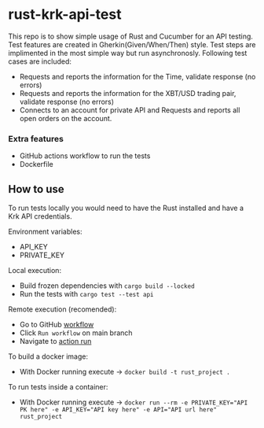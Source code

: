 # rust-krk-api-test

This repo is to show simple usage of Rust and Cucumber for an API testing.
Test features are created in Gherkin(Given/When/Then) style. Test steps are implimented in the most simple way but run asynchronosly.
Following test cases are included:
- Requests and reports the information for the Time, validate response (no errors)
- Requests and reports the information for the XBT/USD trading pair, validate response (no errors)
- Connects to an account for private API and Requests and reports all open orders on the account.

### Extra features

- GitHub actions workflow to run the tests
- Dockerfile

## How to use 
To run tests locally you would need to have the Rust installed and have a Krk API credentials.

Environment variables: 
- API_KEY
- PRIVATE_KEY

Local execution:
- Build frozen dependencies with `cargo build --locked`
- Run the tests with `cargo test --test api`

Remote execution (recomended):
- Go to GitHub [workflow](https://github.com/yury-dubinin/rust-krk-api-test/actions/workflows/rust.yml)
- Click `Run workflow` on main branch
- Navigate to [action run](https://github.com/yury-dubinin/rust-krk-api-test/actions/runs/9700028916)

To build a docker image:
- With Docker running execute -> `docker build -t rust_project .`

To run tests inside a container:
- With Docker running execute -> `docker run --rm -e PRIVATE_KEY="API PK here" -e API_KEY="API key here" -e API="API url here" rust_project`
